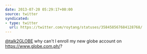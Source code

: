 ```yaml
---
date: 2013-07-20 05:29:17+00:00
source: twitter
syndicated:
- type: twitter
  url: https://twitter.com/roytang/statuses/358458567684128768/
---
```


[@talk2GLOBE](https://twitter.com/talk2GLOBE/) why can't I enroll my new globe account on https://www.globe.com.ph/?